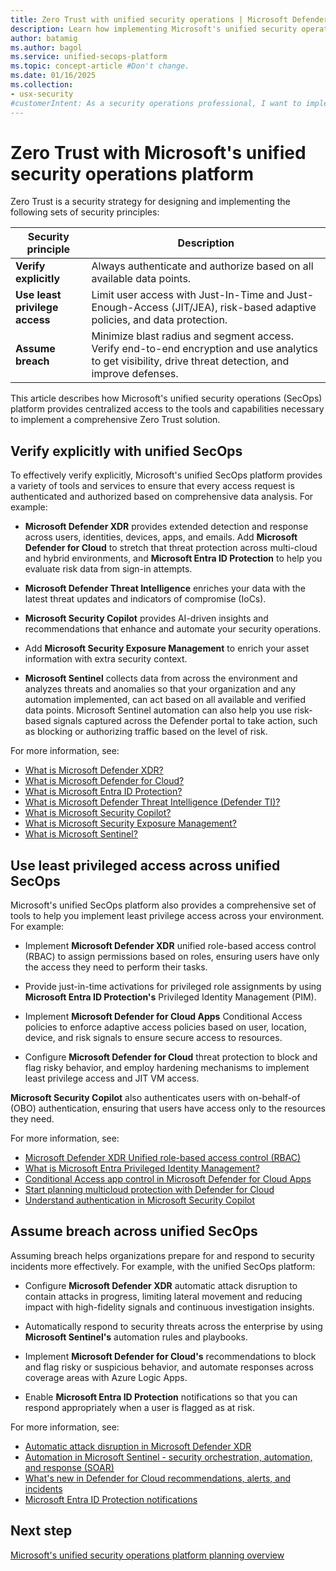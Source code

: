 ```yaml
---
title: Zero Trust with unified security operations | Microsoft Defender
description: Learn how implementing Microsoft's unified security operations platform can help you deploy a Zero Trust architecture.
author: batamig
ms.author: bagol
ms.service: unified-secops-platform
ms.topic: concept-article #Don't change.
ms.date: 01/16/2025
ms.collection:
- usx-security
#customerIntent: As a security operations professional, I want to implement a Zero Trust architecture using Microsoft's unified SecOps platform to enhance our organization's security posture by ensuring explicit verification, least privilege access, and preparation for potential breaches.
---
```


# Zero Trust with Microsoft's unified security operations platform

Zero Trust is a security strategy for designing and implementing the following sets of security principles:

|Security principle |Description|
|---|---|
|**Verify explicitly** |Always authenticate and authorize based on all available data points. |
|**Use least privilege access** |Limit user access with Just-In-Time and Just-Enough-Access (JIT/JEA), risk-based adaptive policies, and data protection.      |
|**Assume breach** |Minimize blast radius and segment access. Verify end-to-end encryption and use analytics to get visibility, drive threat detection, and improve defenses. |

This article describes how Microsoft's unified security operations (SecOps) platform provides centralized access to the tools and capabilities necessary to implement a comprehensive Zero Trust solution.

## Verify explicitly with unified SecOps

To effectively verify explicitly, Microsoft's unified SecOps platform provides a variety of tools and services to ensure that every access request is authenticated and authorized based on comprehensive data analysis. For example:

- **Microsoft Defender XDR** provides extended detection and response across users, identities, devices, apps, and emails. Add **Microsoft Defender for Cloud** to stretch that threat protection across multi-cloud and hybrid environments, and **Microsoft Entra ID Protection** to help you evaluate risk data from sign-in attempts. 

- **Microsoft Defender Threat Intelligence** enriches your data with the latest threat updates and indicators of compromise (IoCs). 
- **Microsoft Security Copilot** provides AI-driven insights and recommendations that enhance and automate your security operations. 
- Add **Microsoft Security Exposure Management** to enrich your asset information with extra security context.

- **Microsoft Sentinel** collects data from across the environment and analyzes threats and anomalies so that your organization and any automation implemented, can act based on all available and verified data points. Microsoft Sentinel automation can also help you use risk-based signals captured across the Defender portal to take action, such as blocking or authorizing traffic based on the level of risk.

For more information, see:

- [What is Microsoft Defender XDR?](/defender-xdr/microsoft-365-defender)
- [What is Microsoft Defender for Cloud?](/azure/defender-for-cloud/defender-for-cloud-introduction)
- [What is Microsoft Entra ID Protection?](/entra/id-protection/overview-identity-protection)
- [What is Microsoft Defender Threat Intelligence (Defender TI)?](/defender/threat-intelligence/what-is-microsoft-defender-threat-intelligence-defender-ti)
- [What is Microsoft Security Copilot?](/copilot/security/microsoft-security-copilot)
- [What is Microsoft Security Exposure Management?](/security-exposure-management/get-started-exposure-management)
- [What is Microsoft Sentinel?](/azure/sentinel/overview?tabs=defender-portal)

## Use least privileged access across unified SecOps

Microsoft's unified SecOps platform also provides a comprehensive set of tools to help you implement least privilege access across your environment. For example:

- Implement **Microsoft Defender XDR** unified role-based access control (RBAC) to assign permissions based on roles, ensuring users have only the access they need to perform their tasks.

- Provide just-in-time activations for privileged role assignments by using **Microsoft Entra ID Protection's** Privileged Identity Management (PIM).

- Implement **Microsoft Defender for Cloud Apps** Conditional Access policies to enforce adaptive access policies based on user, location, device, and risk signals to ensure secure access to resources.

- Configure **Microsoft Defender for Cloud** threat protection to block and flag risky behavior, and employ hardening mechanisms to implement least privilege access and JIT VM access.

**Microsoft Security Copilot** also authenticates users with on-behalf-of (OBO) authentication, ensuring that users have access only to the resources they need.

For more information, see:

- [Microsoft Defender XDR Unified role-based access control (RBAC)](/defender-xdr/manage-rbac)
- [What is Microsoft Entra Privileged Identity Management?](/entra/id-governance/privileged-identity-management/pim-configure)
- [Conditional Access app control in Microsoft Defender for Cloud Apps](/defender-cloud-apps/proxy-intro-aad)
- [Start planning multicloud protection with Defender for Cloud](/azure/defender-for-cloud/plan-multicloud-security-get-started)
- [Understand authentication in Microsoft Security Copilot](/copilot/security/authentication)

## Assume breach across unified SecOps

Assuming breach helps organizations prepare for and respond to security incidents more effectively. For example, with the unified SecOps platform:

- Configure **Microsoft Defender XDR** automatic attack disruption to contain attacks in progress, limiting lateral movement and reducing impact with high-fidelity signals and continuous investigation insights.

- Automatically respond to security threats across the enterprise by using **Microsoft Sentinel's** automation rules and playbooks.

- Implement **Microsoft Defender for Cloud's** recommendations to block and flag risky or suspicious behavior, and automate responses across coverage areas with Azure Logic Apps.

- Enable **Microsoft Entra ID Protection** notifications so that you can respond appropriately when a user is flagged as at risk.

For more information, see:

- [Automatic attack disruption in Microsoft Defender XDR](/defender-xdr/automatic-attack-disruption)
- [Automation in Microsoft Sentinel - security orchestration, automation, and response (SOAR)](/azure/sentinel/automation/automation)
- [What's new in Defender for Cloud recommendations, alerts, and incidents](/azure/defender-for-cloud/release-notes-recommendations-alerts)
- [Microsoft Entra ID Protection notifications](/entra/id-protection/howto-identity-protection-configure-notifications)

## Next step

[Microsoft's unified security operations platform planning overview](overview-plan.md)
